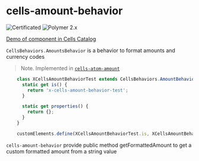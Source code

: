 # cells-amount-behavior

![Certificated](https://img.shields.io/badge/certificated-yes-brightgreen.svg)
![Polymer 2.x](https://img.shields.io/badge/Polymer-2.x-green.svg)

[Demo of component in Cells Catalog](https://catalogs.platform.bbva.com/cells)

`CellsBehaviors.AmountsBehavior` is a behavior to format amounts and currency codes

> Note. Implemented in [`cells-atom-amount`](https://catalogs.platform.bbva.com/cells)

```js
    class XCellsAmountBehaviorTest extends CellsBehaviors.AmountBehavior(Polymer.Element) {
      static get is() {
        return 'x-cells-amount-behavior-test';
      }

      static get properties() {
        return {};
      }
    }

    customElements.define(XCellsAmountBehaviorTest.is, XCellsAmountBehaviorTest);
```
`cells-amount-behavior` provide public method getFormattedAmount to get a custom formatted amount from a string value